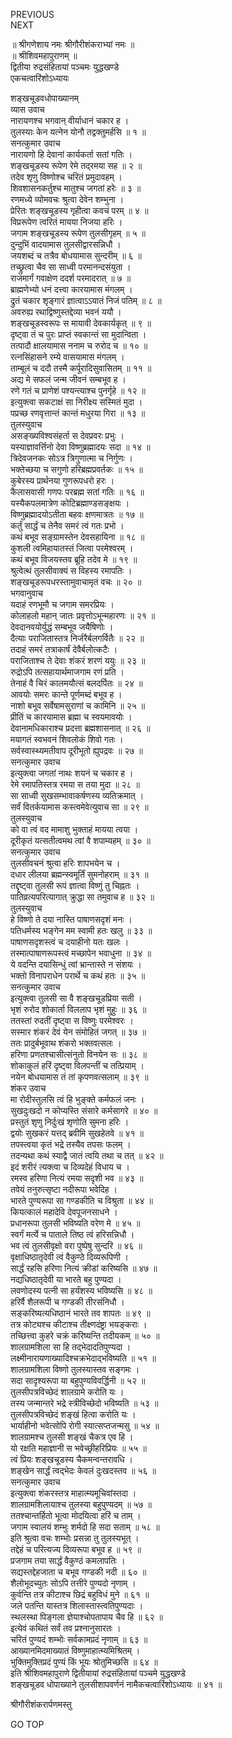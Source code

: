 PREVIOUS  
NEXT  
  
॥ श्रीगणेशाय नमः श्रीगौरीशंकराभ्यां नमः ॥  
॥ श्रीशिवमहापुराणम् ॥  
द्वितीया रुद्रसंहितायां पञ्चमः युद्धखण्डे  
एकचत्वारिंशोऽध्यायः  
  
  
शङ्‌खचूडवधोपाख्यानम्  
व्यास उवाच  
नारायणश्च भगवान् वीर्याधानं चकार ह ।  
तुलस्याः केन यत्नेन योनौ तद्वक्तुमर्हसि ॥ १ ॥  
सनत्कुमार उवाच  
नारायणो हि देवानां कार्यकर्ता सतां गतिः ।  
शङ्‌खचूडस्य रूपेण रेमे तद्‌रमया सह ॥ २ ॥  
तदेव शृणु विष्णोश्च चरितं प्रमुदावहम् ।  
शिवशासनकर्तुश्च मातुश्च जगतां हरेः ॥ ३ ॥  
रणमध्ये व्योमवचः श्रुत्वा देवेन शम्भुना ।  
प्रेरितः शङ्‌खचूडस्य गृहीत्वा कवचं परम् ॥ ४ ॥  
विप्ररूपेण त्वरितं मायया निजया हरिः ।  
जगाम शङ्‌खचूडस्य रूपेण तुलसीगृहम् ॥ ५ ॥  
दुन्दुभिं वादयामास तुलसीद्वारसन्निधौ ।  
जयशब्दं च तत्रैव बोधयामास सुन्दरीम् ॥ ६ ॥  
तच्छ्रुत्वा चैव सा साध्वी परमानन्दसंयुता ।  
राजमार्गं गवाक्षेण ददर्श परमादरात् ॥ ७ ॥  
ब्राह्मणेभ्यो धनं दत्त्वा कारयामास मंगलम् ।  
द्रुतं चकार शृङ्‌गारं ज्ञात्वाऽऽयातं निजं पतिम् ॥ ८ ॥  
अवरुह्य रथाद्विष्णुस्तद्देव्या भवनं ययौ ।  
शङ्‌खचूडस्वरूपः स मायावी देवकार्यकृत् ॥ ९ ॥  
दृष्ट्वा तं च पुरः प्राप्तं स्वकान्तं सा मुदान्विता ।  
तत्पादौ क्षालयामास ननाम च रुरोद च ॥ १० ॥  
रत्नसिंहासने रम्ये वासयामास मंगलम् ।  
ताम्बूलं च ददौ तस्मै कर्पूरादिसुवासितम् ॥ ११ ॥  
अद्य मे सफलं जन्म जीवनं सम्बभूव ह ।  
रणे गतं च प्राणेशं पश्यन्त्याश्च पुनर्गृहे ॥ १२ ॥  
इत्युक्त्वा सकटाक्षं सा निरीक्ष्य सस्मितं मुदा ।  
पप्रच्छ रणवृत्तान्तं कान्तं मधुरया गिरा ॥ १३ ॥  
तुलस्युवाच  
असङ्‌ख्यविश्वसंहर्ता स देवप्रवरः प्रभुः ।  
यस्याज्ञावर्त्तिनो देवा विष्णुब्रह्मादयः सदा ॥ १४ ॥  
त्रिदेवजनकः सोऽत्र त्रिगुणात्मा च निर्गुणः ।  
भक्तेच्छया च सगुणो हरिब्रह्मप्रवर्तकः ॥ १५ ॥  
कुबेरस्य प्रार्थनया गुणरूपधरो हरः ।  
कैलासवासी गणपः परब्रह्म सतां गतिः ॥ १६ ॥  
यस्यैकपलमात्रेण कोटिब्रह्माण्डसङ्‌क्षयः ।  
विष्णुब्रह्मादयोऽतीता बहवः क्षणमात्रतः ॥ १७ ॥  
कर्तुं सार्द्धं च तेनैव समरं त्वं गतः प्रभो ।  
कथं बभूव सङ्‌ग्रामस्तेन देवसहायिना ॥ १८ ॥  
कुशली त्वमिहायातस्तं जित्वा परमेश्वरम् ।  
कथं बभूव विजयस्तव ब्रूहि तदेव मे ॥ १९ ॥  
श्रुत्वेत्थं तुलसीवाक्यं स विहस्य रमापतिः ।  
शङ्‌खचूडरूपधरस्तामुवाचामृतं वचः ॥ २० ॥  
भगवानुवाच  
यदाहं रणभूमौ च जगाम समरप्रियः ।  
कोलाहलो महान् जातः प्रवृत्तोऽभून्महारणः ॥ २१ ॥  
देवदानवयोर्युद्धं सम्बभूव जयैषिणोः ।  
दैत्याः पराजितास्तत्र निर्जरैर्बलगर्वितैः ॥ २२ ॥  
तदाहं समरं तत्राकार्षं देवैर्बलोत्कटैः ।  
पराजिताश्च ते देवाः शंकरं शरणं ययुः ॥ २३ ॥  
रुद्रोऽपि तत्सहायार्थमाजगाम रणं प्रति ।  
तेनाहं वै चिरं कालमयौत्सं बलदर्पितः ॥ २४ ॥  
आवयोः समरः कान्ते पूर्णमब्दं बभूव ह ।  
नाशो बभूव सर्वेषामसुराणां च कामिनि ॥ २५ ॥  
प्रीतिं च कारयामास ब्रह्मा च स्वयमावयोः ।  
देवानामधिकाराश्च प्रदत्ता ब्रह्मशासनात् ॥ २६ ॥  
मयागतं स्वभवनं शिवलोकं शिवो गतः ।  
सर्वस्वास्थ्यमतीवाप दूरीभूतो ह्युपद्रवः ॥ २७ ॥  
सनत्कुमार उवाच  
इत्युक्त्वा जगतां नाथः शयनं च चकार ह ।  
रेमे रमापतिस्तत्र रमया स तया मुदा ॥ २८ ॥  
सा साध्वी सुखसम्भावाकर्षणस्य व्यतिक्रमात् ।  
सर्वं वितर्कयामास कस्त्वमेवेत्युवाच सा ॥ २९ ॥  
तुलस्युवाच  
को वा त्वं वद मामाशु भुक्ताहं मायया त्वया ।  
दूरीकृतं यत्सतीत्वमथ त्वां वै शपाम्यहम् ॥ ३० ॥  
सनत्कुमार उवाच  
तुलसीवचनं श्रुत्वा हरिः शापभयेन च ।  
दधार लीलया ब्रह्मन्स्वमूर्तिं सुमनोहराम् ॥ ३१ ॥  
तद्दृष्ट्वा तुलसी रूपं ज्ञात्वा विष्णुं तु चिह्नतः ।  
पातिव्रत्यपरित्यागात् क्रुद्धा सा तमुवाच ह ॥ ३२ ॥  
तुलस्युवाच  
हे विष्णो ते दया नास्ति पाषाणसदृशं मनः ।  
पतिधर्मस्य भङ्‌गेन मम स्वामी हतः खलु ॥ ३३ ॥  
पाषाणसदृशस्त्वं च दयाहीनो यतः खलः ।  
तस्मात्पाषाणरूपस्त्वं मच्छापेन भवाधुना ॥ ३४ ॥  
ये वदन्ति दयासिन्धुं त्वां भ्रान्तास्ते न संशयः ।  
भक्तो विनापराधेन परार्थे च कथं हतः ॥ ३५ ॥  
सनत्कुमार उवाच  
इत्युक्त्वा तुलसी सा वै शङ्‌खचूडप्रिया सती ।  
भृशं रुरोद शोकार्ता विललाप भृशं मुहुः ॥ ३६ ॥  
ततस्तां रुदतीं दृष्ट्वा स विष्णुः परमेश्वरः ।  
सस्मार शंकरं देवं येन संमोहितं जगत् ॥ ३७ ॥  
ततः प्रादुर्बभूवाथ शंकरो भक्तवत्सलः ।  
हरिणा प्रणतश्चासीत्संनुतो विनयेन सः ॥ ३८ ॥  
शोकाकुलं हरिं दृष्ट्वा विलपन्तीं च तत्प्रियाम् ।  
नयेन बोधयामास तं तां कृपणवत्सलाम् ॥ ३९ ॥  
शंकर उवाच  
मा रोदीस्तुलसि त्वं हि भुङ्‌क्ते कर्मफलं जनः ।  
सुखदुःखदो न कोप्यस्ति संसारे कर्मसागरे ॥ ४० ॥  
प्रस्तुतं शृणु निर्दुःखं शृणोति सुमना हरिः ।  
द्वयोः सुखकरं यत्तद्‌ ब्रवीमि सुखहेतवे ॥ ४१ ॥  
तपस्त्वया कृतं भद्रे तस्यैव तपसः फलम् ।  
तदन्यथा कथं स्याद्वै जातं त्वयि तथा च तत् ॥ ४२ ॥  
इदं शरीरं त्यक्त्वा च दिव्यदेहं विधाय च ।  
रमस्व हरिणा नित्यं रमया सदृशी भव ॥ ४३ ॥  
तवेयं तनुरुत्सृष्टा नदीरूपा भवेदिह ।  
भारते पुण्यरूपा सा गण्डकीति च विश्रुता ॥ ४४ ॥  
कियत्कालं महादेवि देवपूजनसाधने ।  
प्रधानरूपा तुलसी भविष्यति वरेण मे ॥ ४५ ॥  
स्वर्गं मर्त्ये च पाताले तिष्ठ त्वं हरिसन्निधौ ।  
भव त्वं तुलसीवृक्षो वरा पुष्पेषु सुन्दरि ॥ ४६ ॥  
वृक्षाधिष्ठातृदेवी त्वं वैकुण्ठे दिव्यरूपिणी ।  
सार्द्धं रहसि हरिणा नित्यं क्रीडां करिष्यसि ॥ ४७ ॥  
नद्यधिष्ठातृदेवी या भारते बहु पुण्यदा ।  
लवणोदस्य पत्नी सा हर्यंशस्य भविष्यसि ॥ ४८ ॥  
हरिर्वै शैलरूपी च गण्डकी तीरसंनिधौ ।  
सङ्‌करिष्यत्यधिष्ठानं भारते तव शापतः ॥ ४९ ॥  
तत्र कोट्यश्च कीटाश्च तीक्ष्णदंष्ट्रा भयङ्‌कराः ।  
तच्छित्त्वा कुहरे चक्रं करिष्यन्ति तदीयकम् ॥ ५० ॥  
शालग्रामशिला सा हि तद्‌भेदादतिपुण्यदा ।  
लक्ष्मीनारायणाख्यादिश्चक्रभेदाद्‌भविष्यति ॥ ५१ ॥  
शालग्रामशिला विष्णो तुलस्यास्तव सङ्‌गमः ।  
सदा सादृश्यरूपा या बहुपुण्यविवर्द्धिनी ॥ ५२ ॥  
तुलसीपत्रविच्छेदं शालग्रामे करोति यः ।  
तस्य जन्मान्तरे भद्रे स्त्रीविच्छेदो भविष्यति ॥ ५३ ॥  
तुलसीपत्रविच्छेदं शङ्‌खं हित्वा करोति यः ।  
भार्याहीनो भवेत्सोपि रोगी स्यात्सप्तजन्मसु ॥ ५४ ॥  
शालग्रामश्च तुलसी शङ्‌खं चैकत्र एव हि ।  
यो रक्षति महाज्ञानी स भवेच्छ्रीहरिप्रियः ॥ ५५ ॥  
त्वं प्रियः शङ्‌खचूडस्य चैकमन्वन्तरावधि ।  
शङ्‌खेन सार्द्धं त्वद्‌भेदः केवलं दुःखदस्तव ॥ ५६ ॥  
सनत्कुमार उवाच  
इत्युक्त्वा शंकरस्तत्र माहात्म्यमूचिवांस्तदा ।  
शालग्रामशिलायाश्च तुलस्या बहुपुण्यदम् ॥ ५७ ॥  
ततश्चान्तर्हितो भूत्वा मोदयित्वा हरिं च ताम् ।  
जगाम स्वालयं शम्भुः शर्मदो हि सदा सताम् ॥ ५८ ॥  
इति श्रुत्वा वचः शम्भोः प्रसन्ना तु तुलस्यभूत् ।  
तद्देहं च परित्यज्य दिव्यरूपा बभूव ह ॥ ५९ ॥  
प्रजगाम तया सार्द्धं वैकुण्ठं कमलापतिः ।  
सद्यस्तद्देहजाता च बभूव गण्डकी नदी ॥ ६० ॥  
शैलोभूदच्युतः सोऽपि तत्तीरे पुण्यदो नृणाम् ।  
कुर्वन्ति तत्र कीटाश्च छिद्रं बहुविधं मुने ॥ ६१ ॥  
जले पतन्ति यास्तत्र शिलास्तास्त्वतिपुण्यदाः ।  
स्थलस्था पिङ्‌गला ज्ञेयाश्चोपतापाय चैव हि ॥ ६२ ॥  
इत्येवं कथितं सर्वं तव प्रश्नानुसारतः ।  
चरितं पुण्यदं शम्भोः सर्वकामप्रदं नृणाम् ॥ ६३ ॥  
आख्यानमिदमाख्यातं विष्णुमाहात्म्यमिश्रितम् ।  
भुक्तिमुक्तिप्रदं पुण्यं किं भूयः श्रोतुमिच्छसि ॥ ६४ ॥  
इति श्रीशिवमहापुराणे द्वितीयायां रुद्रसंहितायां पञ्चमे युद्धखण्डे  
शङ्‌खचूडव धोपाख्याने तुलसीशापवर्णनं नामैकचत्वारिंशोऽध्यायः ॥ ४१ ॥  
  
  
श्रीगौरीशंकरार्पणमस्तु  
  
GO TOP
